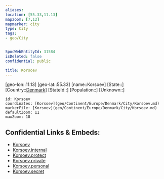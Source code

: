 ```yaml
---
aliases: 
location: [55.33,11.13]
mapzoom: [7,12] 
mapmarker: city 
type: City
tags:
- geo/City


SpocWebEntityId: 31584
isDeleted: false
confidential: public

title: Korsoev
---
```

[geo-lon::11.13]
[geo-lat::55.33]
[name::Korsoev]
[State::]
[Country::[Denmark](geo/Continent/Europe/Denmark.md)]
[StateId::]
[Population::]
[Unknown::]


```leaflet
id: Korsoev
coordinates: [Korsoev](geo/Continent/Europe/Denmark/City/Korsoev.md)
markerFile: [Korsoev](geo/Continent/Europe/Denmark/City/Korsoev.md)
defaultZoom: 11 
maxZoom: 18
```


## Confidential Links & Embeds: 
- [Korsoev](../../../../../../_public/geo/Continent/Europe/Denmark/City/Korsoev.md) 
- [Korsoev.internal](../../../../../../_internal/geo/Continent/Europe/Denmark/City/Korsoev.internal.md) 
- [Korsoev.protect](../../../../../../_protect/geo/Continent/Europe/Denmark/City/Korsoev.protect.md) 
- [Korsoev.private](../../../../../../_private/geo/Continent/Europe/Denmark/City/Korsoev.private.md) 
- [Korsoev.personal](../../../../../../_personal/geo/Continent/Europe/Denmark/City/Korsoev.personal.md) 
- [Korsoev.secret](../../../../../../_secret/geo/Continent/Europe/Denmark/City/Korsoev.secret.md) 
